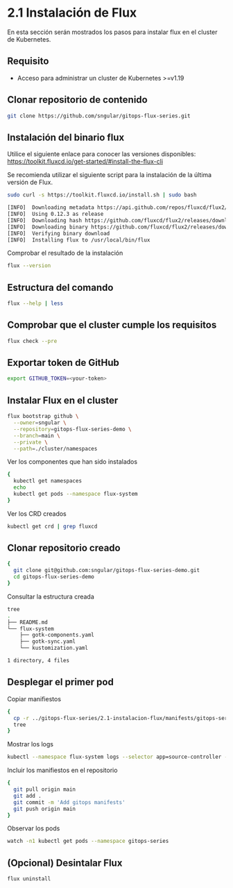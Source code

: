 # 2.1 Instalación de Flux

En esta sección serán mostrados los pasos para instalar flux en el cluster de Kubernetes.

## Requisito

* Acceso para administrar un cluster de Kubernetes >=v1.19

## Clonar repositorio de contenido

```bash
git clone https://github.com/sngular/gitops-flux-series.git
```

## Instalación del binario flux

Utilice el siguiente enlace para conocer las versiones disponibles: <https://toolkit.fluxcd.io/get-started/#install-the-flux-cli>

Se recomienda utilizar el siguiente script para la instalación de la última versión de Flux.

```bash
sudo curl -s https://toolkit.fluxcd.io/install.sh | sudo bash

[INFO]  Downloading metadata https://api.github.com/repos/fluxcd/flux2/releases/latest
[INFO]  Using 0.12.3 as release
[INFO]  Downloading hash https://github.com/fluxcd/flux2/releases/download/v0.12.3/flux_0.12.3_checksums.txt
[INFO]  Downloading binary https://github.com/fluxcd/flux2/releases/download/v0.12.3/flux_0.12.3_darwin_amd64.tar.gz
[INFO]  Verifying binary download
[INFO]  Installing flux to /usr/local/bin/flux
```

Comprobar el resultado de la instalación

```bash
flux --version
```

## Estructura del comando

```bash
flux --help | less
```

## Comprobar que el cluster cumple los requisitos

```bash
flux check --pre
```

## Exportar token de GitHub

```bash
export GITHUB_TOKEN=<your-token>
```

## Instalar Flux en el cluster

```bash
flux bootstrap github \
  --owner=sngular \
  --repository=gitops-flux-series-demo \
  --branch=main \
  --private \
  --path=./cluster/namespaces
```

Ver los componentes que han sido instalados

```bash
{
  kubectl get namespaces
  echo
  kubectl get pods --namespace flux-system
}
```

Ver los CRD creados

```bash
kubectl get crd | grep fluxcd
```

## Clonar repositorio creado

```bash
{
  git clone git@github.com:sngular/gitops-flux-series-demo.git
  cd gitops-flux-series-demo
}
```

Consultar la estructura creada

```bash
tree
.
├── README.md
└── flux-system
    ├── gotk-components.yaml
    ├── gotk-sync.yaml
    └── kustomization.yaml

1 directory, 4 files
```

## Desplegar el primer pod

Copiar manifiestos

```bash
{
  cp -r ../gitops-flux-series/2.1-instalacion-flux/manifests/gitops-series cluster/namespaces
  tree
}
```

Mostrar los logs

```bash
kubectl --namespace flux-system logs --selector app=source-controller --follow
```

Incluir los manifiestos en el repositorio

```bash
{
  git pull origin main
  git add .
  git commit -m 'Add gitops manifests'
  git push origin main
}
```

Observar los pods

```bash
watch -n1 kubectl get pods --namespace gitops-series
```

## (Opcional) Desintalar Flux

```bash
flux uninstall
```